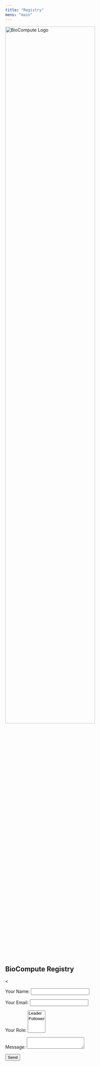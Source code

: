 ```yaml
---
title: "Registry"
menu: "main"
---
```


<div class="col-lg-6 offset-lg-3 text-center">
<img src="/images/logo.about.png" class="img-fluid mx-auto d-block" width="75%" alt="BioCompute Logo">
</div>

## BioCompute Registry

< <form name="registry" method="POST" data-netlify="true">
<p>
  <label>Your Name: <input type="text" name="name" /></label>
</p>
<p>
  <label>Your Email: <input type="email" name="email" /></label>
</p>
<p>
  <label>Your Role: 
    <select name="role[]" multiple>
    <option value="leader">Leader</option>
    <option value="follower">Follower</option>
    </select>
  </label>
</p>
<p>
  <label>Message: 
    <textarea name="message"></textarea>
  </label>
</p>
<p>
  <button type="submit">Send</button>
</p>
</form>
